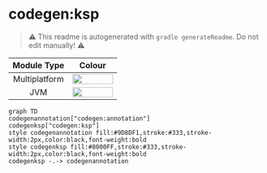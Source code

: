 # codegen:ksp
> :warning: This readme is autogenerated with `gradle generateReadme`. Do not edit manually! :warning:

| Module Type | Colour |
|:--:|:--:|
| Multiplatform | <img src="https://img.shields.io/badge/-%20-9D8DF1?style=flat-square" height="20" width="80"> |
| JVM | <img src="https://img.shields.io/badge/-%20-8000FF?style=flat-square" height="20" width="80"> |

```mermaid
graph TD
codegenannotation["codegen:annotation"]
codegenksp["codegen:ksp"]
style codegenannotation fill:#9D8DF1,stroke:#333,stroke-width:2px,color:black,font-weight:bold
style codegenksp fill:#8000FF,stroke:#333,stroke-width:2px,color:black,font-weight:bold
codegenksp -.-> codegenannotation
```
